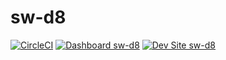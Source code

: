 # sw-d8

[![CircleCI](https://circleci.com/gh/dww-circle/sw-d8.svg?style=shield)](https://circleci.com/gh/dww-circle/sw-d8)
[![Dashboard sw-d8](https://img.shields.io/badge/dashboard-sw_d8-yellow.svg)](https://dashboard.pantheon.io/sites/579c5c16-5927-41be-aad5-b84e1adaede9#dev/code)
[![Dev Site sw-d8](https://img.shields.io/badge/site-sw_d8-blue.svg)](http://dev-sw-d8.pantheonsite.io/)